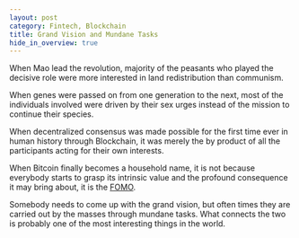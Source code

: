 ```yaml
---
layout: post
category: Fintech, Blockchain
title: Grand Vision and Mundane Tasks
hide_in_overview: true
---
```


When Mao lead the revolution, majority of the peasants who played the decisive role were more interested in land redistribution than communism.

When genes were passed on from one generation to the next, most of the individuals involved were driven by their sex urges instead of the mission to continue their species.

When decentralized consensus was made possible for the first time ever in human history through Blockchain, it was merely the by product of all the participants acting for their own interests.

When Bitcoin finally becomes a household name, it is not because everybody starts to grasp its intrinsic value and the profound consequence it may bring about, it is the [FOMO](https://en.wikipedia.org/wiki/Fear_of_missing_out).

Somebody needs to come up with the grand vision, but often times they are carried out by the masses through mundane tasks. What connects the two is probably one of the most interesting things in the world.
